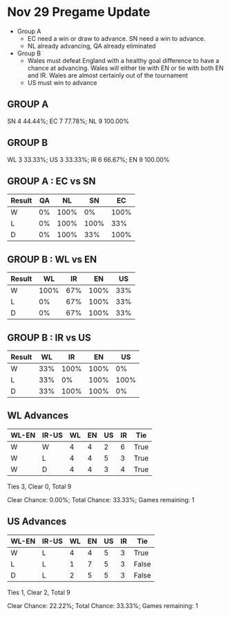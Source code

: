 # Nov 29 Pregame Update
- Group A
	- EC need a win or draw to advance. SN need a win to advance.
	- NL already advancing, QA already eliminated
- Group B
	- Wales must defeat England with a healthy goal difference to have a chance at advancing. Wales will either tie with EN or tie with both EN and IR. Wales are almost certainly out of the tournament
	- US must win to advance

## GROUP A
SN 4 44.44%;
EC 7 77.78%;
NL 9 100.00%

## GROUP B
WL 3 33.33%;
US 3 33.33%;
IR 6 66.67%;
EN 9 100.00%

## GROUP A : EC vs SN
Result | QA | NL | SN | EC
-|-|-|-|-
W | 0% | 100% | 0% | 100%
L | 0% | 100% | 100% | 33%
D | 0% | 100% | 33% | 100%

## GROUP B : WL vs EN
Result | WL | IR | EN | US
-|-|-|-|-
W | 100% | 67% | 100% | 33%
L | 0% | 67% | 100% | 33%
D | 0% | 67% | 100% | 33%

## GROUP B : IR vs US
Result | WL | IR | EN | US
-|-|-|-|-
W | 33% | 100% | 100% | 0%
L | 33% | 0% | 100% | 100%
D | 33% | 100% | 100% | 0%

## WL Advances
WL-EN|IR-US|WL|EN|US|IR|Tie
-|-|-|-|-|-|-
W|W|4|4|2|6|True
W|L|4|4|5|3|True
W|D|4|4|3|4|True

Ties 3, Clear 0, Total 9

Clear Chance: 0.00%;
Total Chance: 33.33%;
Games remaining: 1

## US Advances
WL-EN|IR-US|WL|EN|US|IR|Tie
-|-|-|-|-|-|-
W|L|4|4|5|3|True
L|L|1|7|5|3|False
D|L|2|5|5|3|False

Ties 1, Clear 2, Total 9

Clear Chance: 22.22%;
Total Chance: 33.33%;
Games remaining: 1
